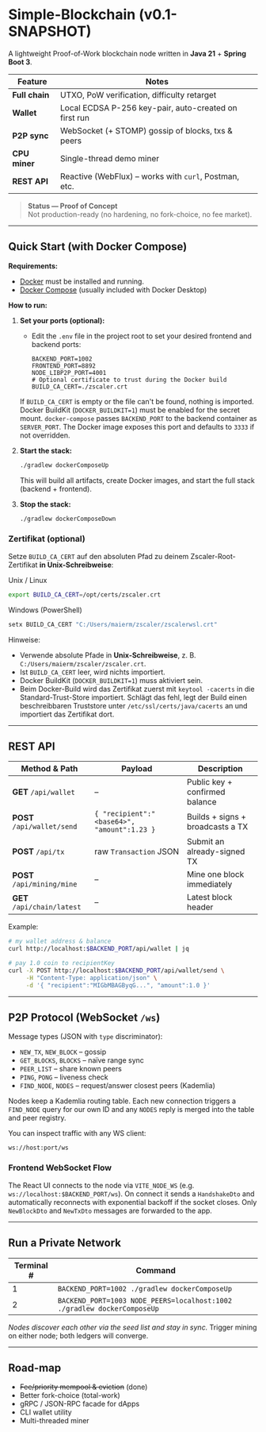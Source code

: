 # Simple-Blockchain (v0.1-SNAPSHOT)

A lightweight Proof-of-Work blockchain node written in **Java 21** + **Spring Boot 3**.

| Feature | Notes |
|---------|-------|
| **Full chain** | UTXO, PoW verification, difficulty retarget |
| **Wallet** | Local ECDSA P-256 key-pair, auto-created on first run |
| **P2P sync** | WebSocket (+ STOMP) gossip of blocks, txs & peers |
| **CPU miner** | Single-thread demo miner |
| **REST API** | Reactive (WebFlux) – works with `curl`, Postman, etc. |

> **Status — Proof of Concept**  
> Not production-ready (no hardening, no fork-choice, no fee market).

---

## Quick Start (with Docker Compose)

**Requirements:**
- [Docker](https://docs.docker.com/get-docker/) must be installed and running.
- [Docker Compose](https://docs.docker.com/compose/) (usually included with Docker Desktop)

**How to run:**

1. **Set your ports (optional):**
   - Edit the `.env` file in the project root to set your desired frontend and backend ports:
     ```env
     BACKEND_PORT=1002
     FRONTEND_PORT=8892
     NODE_LIBP2P_PORT=4001
     # Optional certificate to trust during the Docker build
     BUILD_CA_CERT=./zscaler.crt
      ```
    If `BUILD_CA_CERT` is empty or the file can't be found, nothing is imported.
    Docker BuildKit (`DOCKER_BUILDKIT=1`) must be enabled for the secret mount.
    `docker-compose` passes `BACKEND_PORT` to the backend container as `SERVER_PORT`.
    The Docker image exposes this port and defaults to `3333` if not overridden.
2. **Start the stack:**
   ```bash
   ./gradlew dockerComposeUp
   ```
   This will build all artifacts, create Docker images, and start the full stack (backend + frontend).

3. **Stop the stack:**
   ```bash
   ./gradlew dockerComposeDown
   ```

### Zertifikat (optional)

Setze `BUILD_CA_CERT` auf den absoluten Pfad zu deinem
Zscaler-Root-Zertifikat **in Unix-Schreibweise**:

Unix / Linux
```bash
export BUILD_CA_CERT=/opt/certs/zscaler.crt
```

Windows (PowerShell)
```powershell
setx BUILD_CA_CERT "C:/Users/maierm/zscaler/zscalerwsl.crt"
```

Hinweise:

- Verwende absolute Pfade in **Unix-Schreibweise**, z. B. `C:/Users/maierm/zscaler/zscaler.crt`.
- Ist `BUILD_CA_CERT` leer, wird nichts importiert.
- Docker BuildKit (`DOCKER_BUILDKIT=1`) muss aktiviert sein.
- Beim Docker-Build wird das Zertifikat zuerst mit
  `keytool -cacerts` in die Standard-Trust-Store importiert. Schlägt das fehl,
  legt der Build einen beschreibbaren Truststore unter
  `/etc/ssl/certs/java/cacerts` an und importiert das Zertifikat dort.

---

## REST API

| Method & Path | Payload | Description |
|---------------|---------|-------------|
| **GET** `/api/wallet` | – | Public key + confirmed balance |
| **POST** `/api/wallet/send` | `{ "recipient":"<base64>", "amount":1.23 }` | Builds + signs + broadcasts a TX |
| **POST** `/api/tx` | raw `Transaction` JSON | Submit an already-signed TX |
| **POST** `/api/mining/mine` | – | Mine one block immediately |
| **GET** `/api/chain/latest` | – | Latest block header |

Example:

```bash
# my wallet address & balance
curl http://localhost:$BACKEND_PORT/api/wallet | jq

# pay 1.0 coin to recipientKey
curl -X POST http://localhost:$BACKEND_PORT/api/wallet/send \
     -H "Content-Type: application/json" \
     -d '{ "recipient":"MIGbMBAGByqG...", "amount":1.0 }'
```

---

## P2P Protocol (WebSocket `/ws`)

Message types (JSON with `type` discriminator):

* `NEW_TX`, `NEW_BLOCK`        – gossip
* `GET_BLOCKS`, `BLOCKS`       – naïve range sync
* `PEER_LIST`                  – share known peers
* `PING`, `PONG`               – liveness check
* `FIND_NODE`, `NODES`         – request/answer closest peers (Kademlia)

Nodes keep a Kademlia routing table. Each new connection triggers a
`FIND_NODE` query for our own ID and any `NODES` reply is merged into the
table and peer registry.

You can inspect traffic with any WS client:

```
ws://host:port/ws
```

### Frontend WebSocket Flow

The React UI connects to the node via `VITE_NODE_WS` (e.g. `ws://localhost:$BACKEND_PORT/ws`).
On connect it sends a `HandshakeDto` and automatically reconnects with
exponential backoff if the socket closes. Only `NewBlockDto` and `NewTxDto`
messages are forwarded to the app.


---

## Run a Private Network

| Terminal # | Command |
|------------|---------|
| 1 | `BACKEND_PORT=1002 ./gradlew dockerComposeUp` |
| 2 | `BACKEND_PORT=1003 NODE_PEERS=localhost:1002 ./gradlew dockerComposeUp` |

*Nodes discover each other via the seed list and stay in sync.*
Trigger mining on either node; both ledgers will converge.

---

## Road-map

* ~~Fee/priority mempool & eviction~~ (done)
* Better fork-choice (total-work)  
* gRPC / JSON-RPC facade for dApps  
* CLI wallet utility  
* Multi-threaded miner

